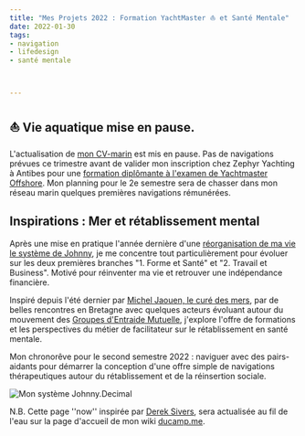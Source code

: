 ```yaml
---
title: "Mes Projets 2022 : Formation YachtMaster ⛵️ et Santé Mentale" 
date: 2022-01-30
tags:
- navigation
- lifedesign
- santé mentale



---
```

## ⛵️ Vie aquatique mise en pause.  

L'actualisation de [mon CV-marin](https://ducamp.me/CV-marin#Contact) est mis en pause. Pas de navigations prévues ce trimestre avant de valider mon inscription chez Zephyr Yachting à Antibes pour une [formation diplômante à l'examen de Yachtmaster Offshore](https://www.zephyr-yachting.com/courses/yachtmaster-package-antibes/). 
Mon planning pour le 2e semestre sera de chasser dans mon réseau marin quelques premières navigations rémunérées. 

## Inspirations : Mer et rétablissement mental

Après une mise en pratique l'année dernière d'une [réorganisation de ma vie le système de Johnny](https://ducamp.me/Johnny.Decimal), je me concentre tout particulièrement pour évoluer sur les deux premières branches  "1. Forme et Santé" et "2. Travail et Business". 
Motivé pour réinventer ma vie et retrouver une indépendance financière.

Inspiré depuis l'été dernier par [Michel Jaouen, le curé des mers](https://fr.wikipedia.org/wiki/Michel_Jaouen), par de belles rencontres en Bretagne avec quelques acteurs évoluant autour du mouvement des [Groupes d'Entraide Mutuelle](https://fr.wikipedia.org/wiki/Groupe_d%27entraide_mutuelle), j'explore l'offre de formations et les perspectives du métier de facilitateur sur le rétablissement en santé mentale. 

Mon chronorêve pour le second semestre 2022 : naviguer avec des pairs-aidants pour démarrer la conception d'une offre simple de navigations thérapeutiques autour du rétablissement et de la réinsertion sociale.

![Mon système Johnny.Decimal](https://ducamp.me/images/thumb/3/39/Navigation-Johnny.Decimal.png/1600px-Navigation-Johnny.Decimal.png)

N.B. Cette page ''now'' inspirée par [Derek Sivers](https://ducamp.me/maintenant), sera actualisée au fil de l'eau sur la page d'accueil de mon wiki [ducamp.me](https://ducamp.me/).
